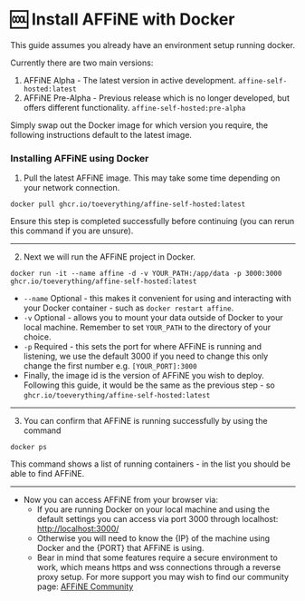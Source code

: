 # 🆒 Install AFFiNE with Docker

This guide assumes you already have an environment setup running docker.

Currently there are two main versions:
1) AFFiNE Alpha - The latest version in active development. `affine-self-hosted:latest`
1) AFFiNE Pre-Alpha - Previous release which is no longer developed, but offers different functionality. `affine-self-hosted:pre-alpha`

Simply swap out the Docker image for which version you require, the following instructions default to the latest image. 

### Installing AFFiNE using Docker

1) Pull the latest AFFiNE image. This may take some time depending on your network connection.

```
docker pull ghcr.io/toeverything/affine-self-hosted:latest
```

Ensure this step is completed successfully before continuing (you can rerun this command if you are unsure).

---

2) Next we will run the AFFiNE project in Docker.

```
docker run -it --name affine -d -v YOUR_PATH:/app/data -p 3000:3000 ghcr.io/toeverything/affine-self-hosted:latest
```
* `--name` Optional - this makes it convenient for using and interacting with your Docker container - such as `docker restart affine`.
* `-v` Optional - allows you to mount your data outside of Docker to your local machine. Remember to set `YOUR_PATH` to the directory of your choice.
* `-p` Required - this sets the port for where AFFiNE is running and listening, we use the default 3000 if you need to change this only change the first number e.g. `[YOUR_PORT]:3000`
* Finally, the image id is the version of AFFiNE you wish to deploy. Following this guide, it would be the same as the previous step - so `ghcr.io/toeverything/affine-self-hosted:latest`

---

3) You can confirm that AFFiNE is running successfully by using the command

```
docker ps
```

This command shows a list of running containers - in the list you should be able to find AFFiNE.

---

* Now you can access AFFiNE from your browser via:
  * If you are running Docker on your local machine and using the default settings you can access via port 3000 through localhost: [http://localhost:3000/](http://localhost:3000/)
  * Otherwise you will need to know the {IP} of the machine using Docker and the {PORT} that AFFiNE is using.
  * Bear in mind that some features require a secure environment to work, which means https and wss connections through a reverse proxy setup. For more support you may wish to find our community page: [AFFiNE Community](https://community.affine.pro)
